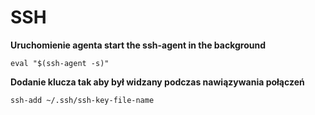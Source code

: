 # SSH

**Uruchomienie agenta start the ssh-agent in the background**

```
eval "$(ssh-agent -s)"
```

**Dodanie klucza tak aby był widzany podczas nawiązywania połączeń**

```
ssh-add ~/.ssh/ssh-key-file-name
```